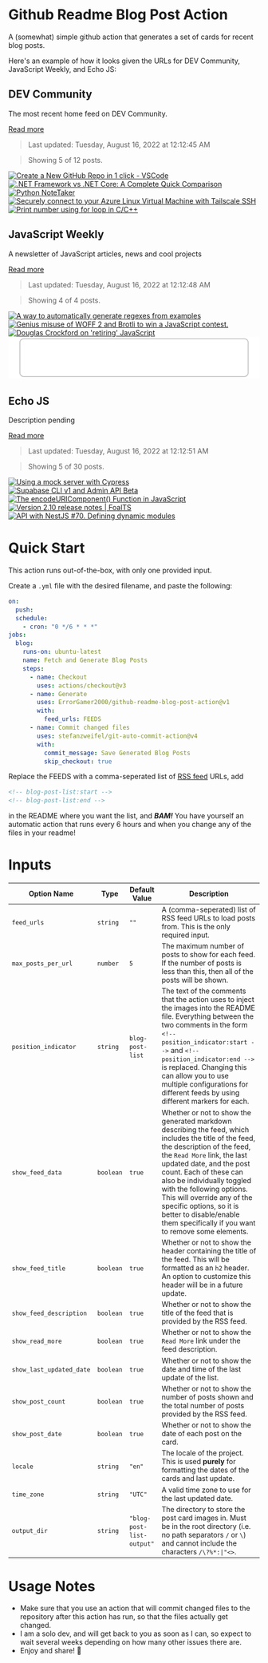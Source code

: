 # Github Readme Blog Post Action

A (somewhat) simple github action that generates a set of cards for recent blog posts.

Here's an example of how it looks given the URLs for DEV Community, JavaScript Weekly, and Echo JS:

<!-- post-list:start -->
## DEV Community

The most recent home feed on DEV Community.

[Read more](https://dev.to)
> Last updated: Tuesday, August 16, 2022 at 12:12:45 AM

> Showing 5 of 12 posts.

[![Create a New GitHub Repo in 1 click - VSCode](https://raw.githubusercontent.com/ErrorGamer2000/github-readme-blog-post-action/main/generated_files/DEV_Community/Create_a_New_GitHub_Repo_in_1_click_-_VSCode.svg)](https://dev.to/n3wt0n/create-a-new-github-repo-in-1-click-vscode-29ae)
[![.NET Framework vs .NET Core: A Complete Quick Comparison](https://raw.githubusercontent.com/ErrorGamer2000/github-readme-blog-post-action/main/generated_files/DEV_Community/.NET_Framework_vs_.NET_Core__A_Complete_Quick_Comparison.svg)](https://dev.to/ijackseifert/net-framework-vs-net-core-a-complete-quick-comparison-8g1)
[![Python NoteTaker](https://raw.githubusercontent.com/ErrorGamer2000/github-readme-blog-post-action/main/generated_files/DEV_Community/Python_NoteTaker.svg)](https://dev.to/matthewtamyt/python-notetaker-5b3l)
[![Securely connect to your Azure Linux Virtual Machine with Tailscale SSH](https://raw.githubusercontent.com/ErrorGamer2000/github-readme-blog-post-action/main/generated_files/DEV_Community/Securely_connect_to_your_Azure_Linux_Virtual_Machine_with_Tailscale_SSH.svg)](https://dev.to/azure/securely-connect-to-your-azure-linux-virtual-machine-with-tailscale-ssh-dkf)
[![Print number using for loop in C/C++](https://raw.githubusercontent.com/ErrorGamer2000/github-readme-blog-post-action/main/generated_files/DEV_Community/Print_number_using_for_loop_in_C_C++.svg)](https://dev.to/fullstackhacker/print-number-using-for-loop-in-cc-3oll)


## JavaScript Weekly

A newsletter of JavaScript articles, news and cool projects

[Read more](https://javascriptweekly.com/)
> Last updated: Tuesday, August 16, 2022 at 12:12:48 AM

> Showing 4 of 4 posts.

[![A way to automatically generate regexes from examples](https://raw.githubusercontent.com/ErrorGamer2000/github-readme-blog-post-action/main/generated_files/JavaScript_Weekly/A_way_to_automatically_generate_regexes_from_examples.svg)](https://javascriptweekly.com/issues/602)
[![Genius misuse of WOFF 2 and Brotli to win a JavaScript contest.](https://raw.githubusercontent.com/ErrorGamer2000/github-readme-blog-post-action/main/generated_files/JavaScript_Weekly/Genius_misuse_of_WOFF_2_and_Brotli_to_win_a_JavaScript_contest..svg)](https://javascriptweekly.com/issues/601)
[![Douglas Crockford on 'retiring' JavaScript](https://raw.githubusercontent.com/ErrorGamer2000/github-readme-blog-post-action/main/generated_files/JavaScript_Weekly/Douglas_Crockford_on_'retiring'_JavaScript.svg)](https://javascriptweekly.com/issues/600)
[![Common JavaScript issues developers face](https://raw.githubusercontent.com/ErrorGamer2000/github-readme-blog-post-action/main/generated_files/JavaScript_Weekly/Common_JavaScript_issues_developers_face.svg)](https://javascriptweekly.com/issues/599)


## Echo JS

Description pending

[Read more](
http://www.echojs.com
)
> Last updated: Tuesday, August 16, 2022 at 12:12:51 AM

> Showing 5 of 30 posts.

[![Using a mock server with Cypress](https://raw.githubusercontent.com/ErrorGamer2000/github-readme-blog-post-action/main/generated_files/_Echo_JS_/Using_a_mock_server_with_Cypress.svg)](https://dev.to/javierbrea/using-a-mock-server-with-cypress-4dch)
[![Supabase CLI v1 and Admin API Beta](https://raw.githubusercontent.com/ErrorGamer2000/github-readme-blog-post-action/main/generated_files/_Echo_JS_/Supabase_CLI_v1_and_Admin_API_Beta.svg)](https://supabase.com/blog/supabase-cli-v1-and-admin-api-beta)
[![The encodeURIComponent() Function in JavaScript](https://raw.githubusercontent.com/ErrorGamer2000/github-readme-blog-post-action/main/generated_files/_Echo_JS_/The_encodeURIComponent()_Function_in_JavaScript.svg)](
https://masteringjs.io/tutorials/fundamentals/encodeuricomponent
)
[![Version 2.10 release notes | FoalTS](https://raw.githubusercontent.com/ErrorGamer2000/github-readme-blog-post-action/main/generated_files/_Echo_JS_/Version_2.10_release_notes___FoalTS.svg)](https://foalts.org/blog/2022/08/11/version-2.10-release-notes)
[![API with NestJS #70. Defining dynamic modules](https://raw.githubusercontent.com/ErrorGamer2000/github-readme-blog-post-action/main/generated_files/_Echo_JS_/API_with_NestJS__70._Defining_dynamic_modules.svg)](http://wanago.io/2022/08/15/api-with-nestjs-dynamic-modules/)


<!-- post-list:end -->

# Quick Start

This action runs out-of-the-box, with only one provided input.

Create a `.yml` file with the desired filename, and paste the following:

```yml
on:
  push:
  schedule:
    - cron: "0 */6 * * *"
jobs:
  blog:
    runs-on: ubuntu-latest
    name: Fetch and Generate Blog Posts
    steps:
      - name: Checkout
        uses: actions/checkout@v3
      - name: Generate
        uses: ErrorGamer2000/github-readme-blog-post-action@v1
        with:
          feed_urls: FEEDS
      - name: Commit changed files
        uses: stefanzweifel/git-auto-commit-action@v4
        with:
          commit_message: Save Generated Blog Posts
          skip_checkout: true
```

Replace the FEEDS with a comma-seperated list of [RSS feed](https://rss.com/blog/how-do-rss-feeds-work/) URLs, add

```md
<!-- blog-post-list:start -->
<!-- blog-post-list:end -->
```

in the README where you want the list, and **_BAM!_** You have yourself an automatic action that runs every 6 hours and when you change any of the files in your readme!

# Inputs

<table>
  <thead>
    <tr>
      <th>Option Name</th>
      <th>Type</th>
      <th>Default Value</th>
      <th>Description</th>
    </tr>
  </thead>
  <tbody>
    <tr>
      <td><code>feed_urls</code></td>
      <td><code>string</code></td>
      <td><code>""</code></td>
      <td>A (comma-seperated) list of RSS feed URLs to load posts from. This is the only required input.</td>
    </tr>
    <tr>
      <td><code>max_posts_per_url</code></td>
      <td><code>number</code></td>
      <td><code>5</code></td>
      <td>The maximum number of posts to show for each feed. If the number of posts is less than this, then all of the posts will be shown.</td>
    </tr>
    <tr>
      <td><code>position_indicator</code></td>
      <td><code>string</code></td>
      <td><code>blog-post-list</code></td>
      <td>The text of the comments that the action uses to inject the images into the README file. Everything between the two comments in the form <code>&lt;!-- position_indicator:start --&gt;</code> and <code>&lt;!-- position_indicator:end --&gt;</code> is replaced. Changing this can allow you to use multiple configurations for different feeds by using different markers for each.</td>
    </tr>
    <tr>
      <td><code>show_feed_data</code></td>
      <td><code>boolean</code></td>
      <td><code>true</code></td>
      <td>Whether or not to show the generated markdown describing the feed, which includes the title of the feed, the description of the feed, the <code>Read More</code> link, the last updated date, and the post count. Each of these can also be individually toggled with the following options. This will override any of the specific options, so it is better to disable/enable them specifically if you want to remove some elements.</td>
    </tr>
    <tr>
      <td><code>show_feed_title</code></td>
      <td><code>boolean</code></td>
      <td><code>true</code></td>
      <td>Whether or not to show the header containing the title of the feed. This will be formatted as an <code>h2</code> header. An option to customize this header will be in a future update.</td>
    </tr>
    <tr>
      <td><code>show_feed_description</code></td>
      <td><code>boolean</code></td>
      <td><code>true</code></td>
      <td>Whether or not to show the title of the feed that is provided by the RSS feed.</td>
    </tr>
    <tr>
      <td><code>show_read_more</code></td>
      <td><code>boolean</code></td>
      <td><code>true</code></td>
      <td>Whether or not to show the <code>Read More</code> link under the feed description.</td>
    </tr>
    <tr>
      <td><code>show_last_updated_date</code></td>
      <td><code>boolean</code></td>
      <td><code>true</code></td>
      <td>Whether or not to show the date and time of the last update of the list.</td>
    </tr>
    <tr>
      <td><code>show_post_count</code></td>
      <td><code>boolean</code></td>
      <td><code>true</code></td>
      <td>Whether or not to show the number of posts shown and the total number of posts provided by the RSS feed.</td>
    </tr>
    <tr>
      <td><code>show_post_date</code></td>
      <td><code>boolean</code></td>
      <td><code>true</code></td>
      <td>Whether or not to show the date of each post on the card.</td>
    </tr>
    <tr>
      <td><code>locale</code></td>
      <td><code>string</code></td>
      <td><code>"en"</code></td>
      <td>The locale of the project. This is used <strong>purely</strong> for formatting the dates of the cards and last update.</td>
    </tr>
    <tr>
      <td><code>time_zone</code></td>
      <td><code>string</code></td>
      <td><code>"UTC"</code></td>
      <td>A valid time zone to use for the last updated date.</td>
    </tr>
    <tr>
      <td><code>output_dir</code></td>
      <td><code>string</code></td>
      <td><code>"blog-post-list-output"</code></td>
      <td>The directory to store the post card images in. Must be in the root directory (i.e. no path separators <code>/</code> or <code>\</code>) and cannot include the characters <code>/\?%*:|"&lt;&gt;</code>.</td>
    </tr>
<!--
    <tr>
      <td><code></code></td>
      <td><cde></cde></td>
      <td><code></code></td>
      <td></td>
    </tr>
-->
  </tbody>
</table>

# Usage Notes

- Make sure that you use an action that will commit changed files to the repository after this action has run, so that the files actually get changed.
- I am a solo dev, and will get back to you as soon as I can, so expect to wait several weeks depending on how many other issues there are.
- Enjoy and share! 🤗
